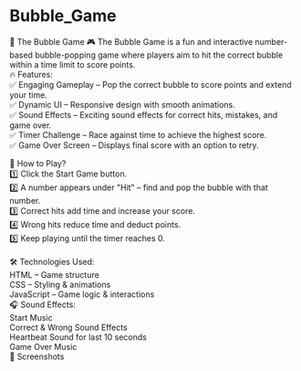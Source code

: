 # Bubble_Game<br>
🎈 The Bubble Game 🎮 The Bubble Game is a fun and interactive number-based bubble-popping game where players aim to hit the correct bubble within a time limit to score points.  <br>
🔥 Features:<br>
✅ Engaging Gameplay – Pop the correct bubble to score points and extend your time.<br>
✅ Dynamic UI – Responsive design with smooth animations.<br>
✅ Sound Effects – Exciting sound effects for correct hits, mistakes, and game over.<br>
✅ Timer Challenge – Race against time to achieve the highest score.<br>
✅ Game Over Screen – Displays final score with an option to retry.<br>

🚀 How to Play?<br>
1️⃣ Click the Start Game button.<br>
2️⃣ A number appears under "Hit" – find and pop the bubble with that number.<br>
3️⃣ Correct hits add time and increase your score.<br>
4️⃣ Wrong hits reduce time and deduct points.<br>
5️⃣ Keep playing until the timer reaches 0.<br>
<br>
🛠️ Technologies Used:<br>
HTML – Game structure<br>
CSS – Styling & animations<br>
JavaScript – Game logic & interactions<br>
🎧 Sound Effects:<br>
Start Music<br>
Correct & Wrong Sound Effects<br>
Heartbeat Sound for last 10 seconds<br>
Game Over Music<br>
📸 Screenshots<br>
